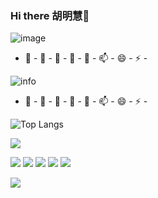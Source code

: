 ### Hi there 胡明慧👋

![image](https://ss2.bdstatic.com/70cFvnSh_Q1YnxGkpoWK1HF6hhy/it/u=1234661682,2837839226&fm=26&gp=0.jpg)

 - 🔭 - 🌱 - 👯 - 🤔 - 💬 - 📫 - 😄 - ⚡ -

![info](https://github-readme-stats.vercel.app/api?username=hmh1424638006&show_icons=true&count_private=true&hide=prs&theme=default_repocard)

 - 🔭 - 🌱 - 👯 - 🤔 - 💬 - 📫 - 😄 - ⚡ -
 
 ![Top Langs](https://github-readme-stats.vercel.app/api/top-langs/?username=hmh1424638006)

![](http://antzuhl.cn:4000/get/@hmh1424638006.readme)



[![](https://img.shields.io/badge/OS-Arch%20Linux-33aadd?style=flat-square&logo=arch-linux&logoColor=ffffff)](https://www.archlinux.org/)
[![](https://img.shields.io/badge/macOS-Hackintosh-292e33?style=flat-square&logo=apple&logoColor=ffffff)](https://www.tonymacx86.com/)
[![](https://img.shields.io/badge/Honor-V30-f5010c?style=flat-square&logo=huawei&logoColor=ffffff)](https://www.apple.com/)
![](https://img.shields.io/badge/-Nintendo%20Switch-e60012?style=flat-square&logo=nintendo%20switch&logoColor=ffffff)
[![](https://img.shields.io/badge/Steam-171a21?style=flat-square&logo=steam&logoColor=ffffff)](https://steamcommunity.com/id/antzuhl)


 ![](https://visitor-badge.glitch.me/badge?page_id=hmh1424638006.readme)




